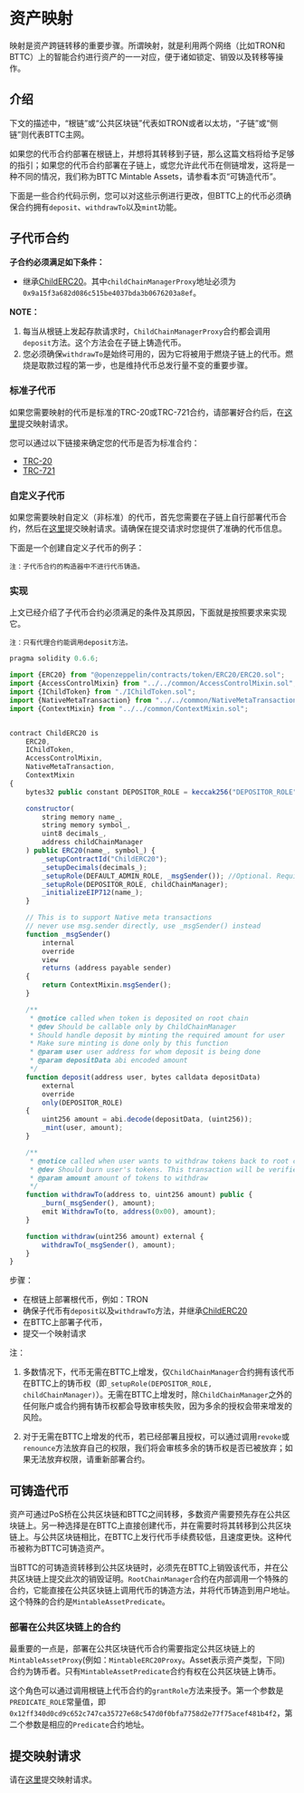 # 资产映射

映射是资产跨链转移的重要步骤。所谓映射，就是利用两个网络（比如TRON和BTTC）上的智能合约进行资产的一一对应，便于诸如锁定、销毁以及转移等操作。

## 介绍

下文的描述中，“根链”或“公共区块链”代表如TRON或者以太坊，“子链”或“侧链”则代表BTTC主网。

如果您的代币合约部署在根链上，并想将其转移到子链，那么这篇文档将给予足够的指引；如果您的代币合约部署在子链上，或您允许此代币在侧链增发，这将是一种不同的情况，我们称为BTTC Mintable Assets，请参看本页“可铸造代币”。

下面是一些合约代码示例，您可以对这些示例进行更改，但BTTC上的代币必须确保合约拥有`deposit`、`withdrawTo`以及`mint`功能。

## 子代币合约

**子合约必须满足如下条件：**
+ 继承[ChildERC20](https://github.com/bttcprotocol/pos-portal/blob/master/contracts/child/ChildToken/ChildERC20.sol)。其中`childChainManagerProxy`地址必须为`0x9a15f3a682d086c515be4037bda3b0676203a8ef`。

**NOTE：**
1. 每当从根链上发起存款请求时，`ChildChainManagerProxy`合约都会调用`deposit`方法。这个方法会在子链上铸造代币。
2. 您必须确保`withdrawTo`是始终可用的，因为它将被用于燃烧子链上的代币。燃烧是取款过程的第一步，也是维持代币总发行量不变的重要步骤。

### 标准子代币

如果您需要映射的代币是标准的TRC-20或TRC-721合约，请部署好合约后，在[这里](https://docs.google.com/forms/d/e/1FAIpQLScP1R7iB6s16CNKAZGjFH8mwDBi74wH_swzZvz3FGmjgUG33w/viewform)提交映射请求。

您可以通过以下链接来确定您的代币是否为标准合约：
+ [TRC-20](https://github.com/tronprotocol/TIPs/blob/master/tip-20.md)
+ [TRC-721](https://github.com/tronprotocol/tips/blob/master/tip-721.md)

### 自定义子代币

如果您需要映射自定义（非标准）的代币，首先您需要在子链上自行部署代币合约，然后在[这里](https://docs.google.com/forms/d/e/1FAIpQLScP1R7iB6s16CNKAZGjFH8mwDBi74wH_swzZvz3FGmjgUG33w/viewform)提交映射请求。请确保在提交请求时您提供了准确的代币信息。

下面是一个创建自定义子代币的例子：

```
注：子代币合约的构造器中不进行代币铸造。
```

### 实现

上文已经介绍了子代币合约必须满足的条件及其原因，下面就是按照要求来实现它。

```
注：只有代理合约能调用deposit方法。
```


```js
pragma solidity 0.6.6;

import {ERC20} from "@openzeppelin/contracts/token/ERC20/ERC20.sol";
import {AccessControlMixin} from "../../common/AccessControlMixin.sol";
import {IChildToken} from "./IChildToken.sol";
import {NativeMetaTransaction} from "../../common/NativeMetaTransaction.sol";
import {ContextMixin} from "../../common/ContextMixin.sol";


contract ChildERC20 is
    ERC20,
    IChildToken,
    AccessControlMixin,
    NativeMetaTransaction,
    ContextMixin
{
    bytes32 public constant DEPOSITOR_ROLE = keccak256("DEPOSITOR_ROLE");

    constructor(
        string memory name_,
        string memory symbol_,
        uint8 decimals_,
        address childChainManager
    ) public ERC20(name_, symbol_) {
        _setupContractId("ChildERC20");
        _setupDecimals(decimals_);
        _setupRole(DEFAULT_ADMIN_ROLE, _msgSender()); //Optional. Required for extra issurance on BTTC
        _setupRole(DEPOSITOR_ROLE, childChainManager);
        _initializeEIP712(name_);
    }

    // This is to support Native meta transactions
    // never use msg.sender directly, use _msgSender() instead
    function _msgSender()
        internal
        override
        view
        returns (address payable sender)
    {
        return ContextMixin.msgSender();
    }

    /**
     * @notice called when token is deposited on root chain
     * @dev Should be callable only by ChildChainManager
     * Should handle deposit by minting the required amount for user
     * Make sure minting is done only by this function
     * @param user user address for whom deposit is being done
     * @param depositData abi encoded amount
     */
    function deposit(address user, bytes calldata depositData)
        external
        override
        only(DEPOSITOR_ROLE)
    {
        uint256 amount = abi.decode(depositData, (uint256));
        _mint(user, amount);
    }

    /**
     * @notice called when user wants to withdraw tokens back to root chain
     * @dev Should burn user's tokens. This transaction will be verified when exiting on root chain
     * @param amount amount of tokens to withdraw
     */
    function withdrawTo(address to, uint256 amount) public {
        _burn(_msgSender(), amount);
        emit WithdrawTo(to, address(0x00), amount);
    }

    function withdraw(uint256 amount) external {
        withdrawTo(_msgSender(), amount);
    }
}
```

步骤：

+ 在根链上部署根代币，例如：TRON
+ 确保子代币有`deposit`以及`withdrawTo`方法，并继承[ChildERC20](https://github.com/bttcprotocol/pos-portal/blob/master/contracts/child/ChildToken/ChildERC20.sol)
+ 在BTTC上部署子代币，
+ 提交一个映射请求


注：
1. 多数情况下，代币无需在BTTC上增发，仅`ChildChainManager`合约拥有该代币在BTTC上的铸币权（即`_setupRole(DEPOSITOR_ROLE, childChainManager)`）。无需在BTTC上增发时，除`ChildChainManager`之外的任何账户或合约拥有铸币权都会导致审核失败，因为多余的授权会带来增发的风险。
 
2. 对于无需在BTTC上增发的代币，若已经部署且授权，可以通过调用`revoke`或`renounce`方法放弃自己的权限，我们将会审核多余的铸币权是否已被放弃；如果无法放弃权限，请重新部署合约。



## 可铸造代币

资产可通过PoS桥在公共区块链和BTTC之间转移，多数资产需要预先存在公共区块链上。另一种选择是在BTTC上直接创建代币，并在需要时将其转移到公共区块链上。与公共区块链相比，在BTTC上发行代币手续费较低，且速度更快。这种代币被称为BTTC可铸造资产。

当BTTC的可铸造资转移到公共区块链时，必须先在BTTC上销毁该代币，并在公共区块链上提交此次的销毁证明。`RootChainManager`合约在内部调用一个特殊的合约，它能直接在公共区块链上调用代币的铸造方法，并将代币铸造到用户地址。这个特殊的合约是`MintableAssetPredicate`。

### 部署在公共区块链上的合约

最重要的一点是，部署在公共区块链代币合约需要指定公共区块链上的`MintableAssetProxy`(例如：`MintableERC20Proxy`。Asset表示资产类型，下同) 合约为铸币者。只有`MintableAssetPredicate`合约有权在公共区块链上铸币。

这个角色可以通过调用根链上代币合约的`grantRole`方法来授予。第一个参数是`PREDICATE_ROLE`常量值，即`0x12ff340d0cd9c652c747ca35727e68c547d0f0bfa7758d2e77f75acef481b4f2`，第二个参数是相应的`Predicate`合约地址。

## 提交映射请求

请在[这里](https://docs.google.com/forms/d/e/1FAIpQLScsdmIx3Ux_5P8T1ffmoPWipn7XD46GZEz-xbjwGdBrCGoCZg/viewform)提交映射请求。

